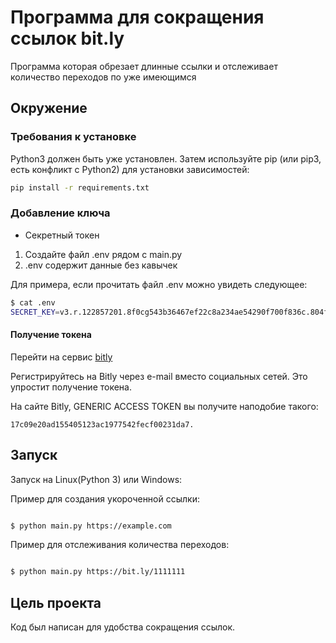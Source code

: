 # Программа для сокращения ссылок bit.ly
Программа которая обрезает длинные ссылки и отслеживает количество переходов по уже имеющимся

## Окружение

### Требования к установке

Python3 должен быть уже установлен. Затем используйте pip (или pip3, есть конфликт с Python2) для установки зависимостей:

```bash
pip install -r requirements.txt
```

### Добавление ключа

- Секретный токен

1. Создайте файл .env рядом с main.py
2. .env содержит данные без кавычек

Для примера, если прочитать файл .env можно увидеть следующее:

```bash
$ cat .env
SECRET_KEY=v3.r.122857201.8f0cg543b36467ef22c8a234ae54290f700f836c.804fhh73cce5e8hgyr7n5c2397cgtracf570b7f2
```

#### Получение токена
Перейти на сервис [bitly](http://bit.ly) 

Регистрируйтесь на Bitly через e-mail вместо социальных сетей. Это упростит получение токена.

На сайте Bitly, GENERIC ACCESS TOKEN вы получите наподобие такого: 

```
17c09e20ad155405123ac1977542fecf00231da7.
```

## Запуск

Запуск на Linux(Python 3) или Windows:


Пример для создания укороченной ссылки:

```bash

$ python main.py https://example.com

```

Пример для отслеживания количества переходов:

```bash

$ python main.py https://bit.ly/1111111

```

## Цель проекта

Код был написан для удобства сокращения ссылок.